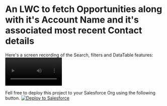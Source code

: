 # An LWC to fetch Opportunities along with it's Account Name and it's associated most recent Contact details

Here's a screen recording of the Search, filters and DataTable features:
<video src='https://user-images.githubusercontent.com/35221111/169655136-9e70d088-e5b0-4ea1-9bbb-f150416e0d41.mp4' width=180/>

Fell free to deploy this project to your Salesforce Org using the following button.
<a href="https://githubsfdeploy.herokuapp.com?owner=ksamudrala3&repo=OppAccConWrapperLWC&ref=SalesforcePoc">
  <img alt="Deploy to Salesforce"
       src="https://raw.githubusercontent.com/afawcett/githubsfdeploy/master/deploy.png">
</a>

